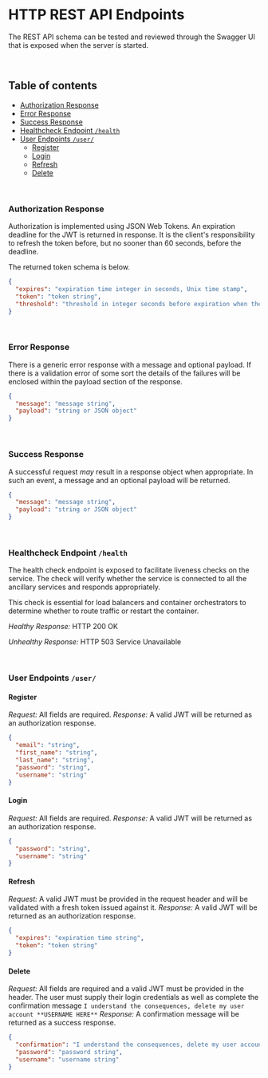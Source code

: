 # HTTP REST API Endpoints

The REST API schema can be tested and reviewed through the Swagger UI that is exposed when the server is started.

<br/>

## Table of contents

- [Authorization Response](#authorization-response)
- [Error Response](#error-response)
- [Success Response](#success-response)
- [Healthcheck Endpoint `/health`](#healthcheck-endpoint-health)
- [User Endpoints `/user/`](#user-endpoints-user)
  - [Register](#register)
  - [Login](#login)
  - [Refresh](#refresh)
  - [Delete](#delete)

<br/>

### Authorization Response

Authorization is implemented using JSON Web Tokens. An expiration deadline for the JWT is returned in response. It is
the client's responsibility to refresh the token before, but no sooner than 60 seconds, before the deadline.

The returned token schema is below.

```json
{
  "expires": "expiration time integer in seconds, Unix time stamp",
  "token": "token string",
  "threshold": "threshold in integer seconds before expiration when the token can be refreshed"
}
```

<br/>

### Error Response

There is a generic error response with a message and optional payload. If there is a validation error of some sort the
details of the failures will be enclosed within the payload section of the response.

```json
{
  "message": "message string",
  "payload": "string or JSON object"
}
```

<br/>

### Success Response

A successful request _may_ result in a response object when appropriate. In such an event, a message and an optional
payload will be returned.

```json
{
  "message": "message string",
  "payload": "string or JSON object"
}
```

<br/>

### Healthcheck Endpoint `/health`

The health check endpoint is exposed to facilitate liveness checks on the service. The check will verify whether the
service is connected to all the ancillary services and responds appropriately.

This check is essential for load balancers and container orchestrators to determine whether to route traffic or restart
the container.

_Healthy Response:_ HTTP 200 OK

_Unhealthy Response:_ HTTP 503 Service Unavailable


<br/>

### User Endpoints `/user/`

#### Register

_Request:_ All fields are required.
_Response:_ A valid JWT will be returned as an authorization response.

```json
{
  "email": "string",
  "first_name": "string",
  "last_name": "string",
  "password": "string",
  "username": "string"
}
```

#### Login

_Request:_ All fields are required.
_Response:_ A valid JWT will be returned as an authorization response.

```json
{
  "password": "string",
  "username": "string"
}
```
#### Refresh

_Request:_ A valid JWT must be provided in the request header and will be validated with a fresh token issued against it.
_Response:_ A valid JWT will be returned as an authorization response.

```json
{
  "expires": "expiration time string",
  "token": "token string"
}
```

#### Delete

_Request:_ All fields are required and a valid JWT must be provided in the header. The user must supply their login
credentials as well as complete the confirmation message `I understand the consequences, delete my user
account **USERNAME HERE**`
_Response:_ A confirmation message will be returned as a success response.

```json
{
  "confirmation": "I understand the consequences, delete my user account <USERNAME HERE>",
  "password": "password string",
  "username": "username string"
}
